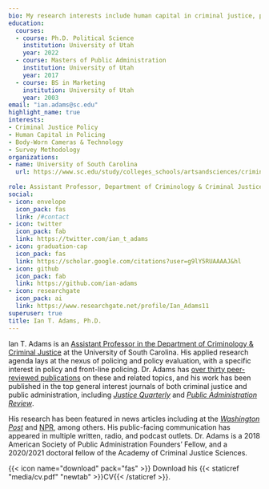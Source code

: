 ```yaml
---
bio: My research interests include human capital in criminal justice, policing, and criminal justice policy.
education:
  courses:
  - course: Ph.D. Political Science
    institution: University of Utah
    year: 2022
  - course: Masters of Public Administration
    institution: University of Utah
    year: 2017
  - course: BS in Marketing
    institution: University of Utah
    year: 2003
email: "ian.adams@sc.edu"
highlight_name: true
interests:
- Criminal Justice Policy
- Human Capital in Policing
- Body-Worn Cameras & Technology 
- Survey Methodology
organizations:
- name: University of South Carolina
  url: https://www.sc.edu/study/colleges_schools/artsandsciences/criminology_and_criminal_justice/our_people/directory/adams_ian.php
  
role: Assistant Professor, Department of Criminology & Criminal Justice
social:
- icon: envelope
  icon_pack: fas
  link: /#contact
- icon: twitter
  icon_pack: fab
  link: https://twitter.com/ian_t_adams
- icon: graduation-cap
  icon_pack: fas
  link: https://scholar.google.com/citations?user=g9lY5RUAAAAJ&hl
- icon: github
  icon_pack: fab
  link: https://github.com/ian-adams
- icon: researchgate
  icon_pack: ai
  link: https://www.researchgate.net/profile/Ian_Adams11
superuser: true
title: Ian T. Adams, Ph.D.
---
```


Ian T. Adams is an [Assistant Professor in the Department of Criminology & Criminal Justice](https://www.sc.edu/study/colleges_schools/artsandsciences/criminology_and_criminal_justice/our_people/directory/adams_ian.php) at the University of South Carolina. His applied research agenda lays at the nexus of policing and policy evaluation, with a specific interest in policy and front-line policing. Dr. Adams has [over thirty peer-reviewed publications](https://scholar.google.com/citations?user=g9lY5RUAAAAJ&hl=en) on these and related topics, and his work has been published in the top general interest journals of both criminal justice and public administration, including [*Justice Quarterly*](http://www.tandfonline.com/doi/abs/10.1080/07418825.2019.1679864) and [*Public Administration Review*](https://doi.org/10.1111/puar.13339). 

His research has been featured in news articles including at the [*Washington Post*](https://www.washingtonpost.com/nation/2021/10/02/police-firefighters-resist-vaccination/) and [NPR](https://www.npr.org/2023/03/18/1163112111/police-didnt-get-defunded-but-many-large-departments-are-shrinking), among others. His public-facing communication has appeared in multiple written, radio, and podcast outlets. Dr. Adams is a 2018 American Society of Public Administration Founders’ Fellow, and a 2020/2021 doctoral fellow of the Academy of Criminal Justice Sciences.

{{< icon name="download" pack="fas" >}} Download his {{< staticref "media/cv.pdf" "newtab" >}}CV{{< /staticref >}}.
